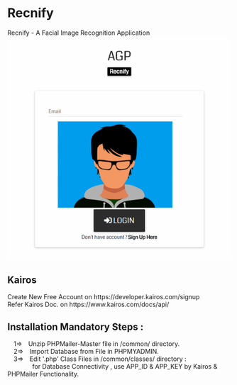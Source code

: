 # Recnify
Recnify - A Facial Image Recognition Application
![alt text](https://github.com/adi987123/Recnify/blob/master/images/git-main.jpg)
<h2>Kairos</h2>
Create New Free Account on https://developer.kairos.com/signup<br>
Refer Kairos Doc. on https://www.kairos.com/docs/api/
<h2>Installation Mandatory Steps :</h2>
&emsp;1=>&emsp;Unzip PHPMailer-Master file in /common/ directory.<br>
&emsp;2=>&emsp;Import Database from File in PHPMYADMIN.<br>
&emsp;3=>&emsp;Edit '.php' Class Files in /common/classes/ directory :<br>
&emsp;&emsp;&emsp;&emsp;for Database Connectivity , use APP_ID & APP_KEY by Kairos & PHPMailer Functionality.
